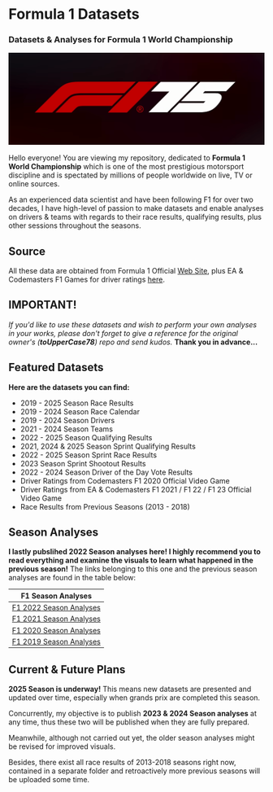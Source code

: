 # Formula 1 Datasets

### **Datasets & Analyses for Formula 1 World Championship**

<!-- ![F1 logo](https://i.ibb.co/0Cv5J79/f1-logo-present.png) -->
![F1 Logo](F1_75_logo.png)

Hello everyone! You are viewing my repository, dedicated to **Formula 1 World Championship** which is one of the most prestigious motorsport discipline and is spectated by millions of people worldwide on live, TV or online sources.

As an experienced data scientist and have been following F1 for over two decades, I have high-level of passion to make datasets and enable analyses on drivers & teams with regards to their race results, qualifying results, plus other sessions throughout the seasons.

## Source

All these data are obtained from Formula 1 Official [Web Site](https://www.formula1.com/), plus EA & Codemasters F1 Games for driver ratings [here](https://www.ea.com/games/f1/driver-ratings?isLocalized=true).

## IMPORTANT!

_If you'd like to use these datasets and wish to perform your own analyses in your works, please don't forget to give a reference for the original owner's (**toUpperCase78**) repo and send kudos._ **Thank you in advance...**

## Featured Datasets

**Here are the datasets you can find:**

- 2019 - 2025 Season Race Results
- 2019 - 2024 Season Race Calendar
- 2019 - 2024 Season Drivers
- 2021 - 2024 Season Teams
- 2022 - 2025 Season Qualifying Results
- 2021, 2024 & 2025 Season Sprint Qualifying Results
- 2022 - 2025 Season Sprint Race Results
- 2023 Season Sprint Shootout Results
- 2022 - 2024 Season Driver of the Day Vote Results
- Driver Ratings from Codemasters F1 2020 Official Video Game
- Driver Ratings from EA & Codemasters F1 2021 / F1 22 / F1 23 Official Video Game
- Race Results from Previous Seasons (2013 - 2018)

## Season Analyses

**I lastly pubslihed 2022 Season analyses here! I highly recommend you to read everything and examine the visuals to learn what happened in the previous season!** The links belonging to this one and the previous season analyses are found in the table below:

| F1 Season Analyses |
|--------------------|
| [F1 2022 Season Analyses](F1_2022Season_Analysis.ipynb)|
| [F1 2021 Season Analyses](F1_2021Season_Analysis.ipynb)|
| [F1 2020 Season Analyses](F1_2020season_analysis.ipynb)|
| [F1 2019 Season Analyses](F1_2019season_analysis.ipynb)|

## Current & Future Plans

**2025 Season is underway!** This means new datasets are presented and updated over time, especially when grands prix are completed this season.

Concurrently, my objective is to publish **2023 & 2024 Season analyses** at any time, thus these two will be published when they are fully prepared.

Meanwhile, although not carried out yet, the older season analyses might be revised for improved visuals.

Besides, there exist all race results of 2013-2018 seasons right now, contained in a separate folder and retroactively more previous seasons will be uploaded some time.
